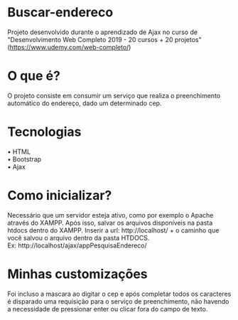 # Buscar-endereco

Projeto desenvolvido durante o aprendizado de Ajax no curso de "Desenvolvimento Web Completo 2019 - 20 cursos + 20 projetos" (https://www.udemy.com/web-completo/)

# O que é?

O projeto consiste em consumir um serviço que realiza o preenchimento automático do endereço, dado um determinado cep.

# Tecnologias
• HTML<br>
• Bootstrap<br>
• Ajax

# Como inicializar?
Necessário que um servidor esteja ativo, como por exemplo o Apache através do XAMPP. Após isso, salvar os arquivos disponíveis na pasta htdocs dentro do XAMPP. Inserir a url: http://localhost/ + o caminho que você salvou o arquivo dentro da pasta HTDOCS. <br>
Ex: http://localhost/ajax/appPesquisaEndereco/

# Minhas customizações
Foi incluso a mascara ao digitar o cep e após completar todos os caracteres é disparado uma requisição para o serviço de preenchimento, não havendo a necessidade de pressionar enter ou clicar fora do campo de texto.
